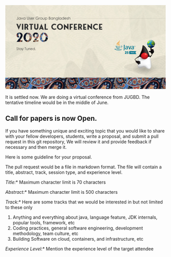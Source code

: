 ![JUGBD Virtual Conf 2020](jugbd-virtual-conf.png)


It is settled now. We are doing a virtual conference from JUGBD. The tentative timeline would be in the middle of June. 

## Call for papers is now Open. 

If you have something unique and exciting topic that you would like to share with your fellow developers, students, write a proposal, and submit a pull request in this git repository,  We will review it and provide feedback if necessary and then merge it. 

Here is some guideline for your proposal. 

The pull request would be a file in markdown format. The file will contain a title, abstract, track, session type, and experience level. 

**Title*:** Maximum character limit is 70 characters

**Abstract*:** Maximum character limit is 500 characters

**Track*:** Here are some tracks that we would be interested in but not limited to these only 
1. Anything and everything about java, language feature, JDK internals, popular tools, framework, etc
2. Coding practices, general software engineering, development methodology, team culture, etc 
3. Building Software on cloud, containers, and infrastructure, etc

**Experience Level*:** Mention the experience level of the target attendee
